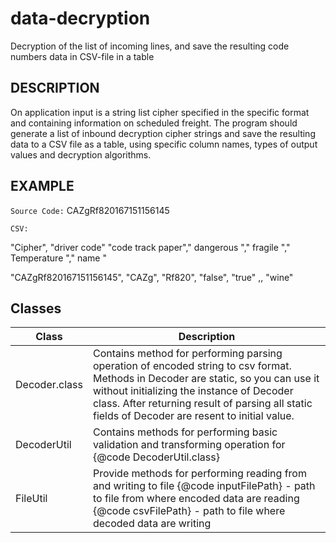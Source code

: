 # data-decryption
Decryption of the list of incoming lines, and save the resulting code numbers data in CSV-file in a table

DESCRIPTION
------------
On application input is a string list cipher specified in the specific format 
and containing information on scheduled freight. The program should generate a list 
of inbound decryption cipher strings and save the resulting data to a CSV file as a 
table, using specific column names, types of output values and decryption algorithms.


EXAMPLE
-----------
`Source Code:` CAZgRf820167151156145

`CSV:`

"Cipher", "driver code" "code track paper"," dangerous "," fragile "," Temperature "," name "

"CAZgRf820167151156145", "CAZg", "Rf820", "false", "true" ,, "wine"

Classes
-----------
Class           | Description
----------------|----------------------
Decoder.class   | Contains method for performing parsing operation of encoded string to csv format. Methods in Decoder are static, so you can use it without initializing the instance of Decoder class. After returning result of parsing all static fields of Decoder are resent to initial value.
DecoderUtil     | Contains methods for performing basic validation and transforming operation for {@code DecoderUtil.class}
FileUtil        | Provide methods for performing reading from and writing to file {@code inputFilePath} - path to file from where encoded data are reading {@code csvFilePath} - path to file where decoded data are writing
